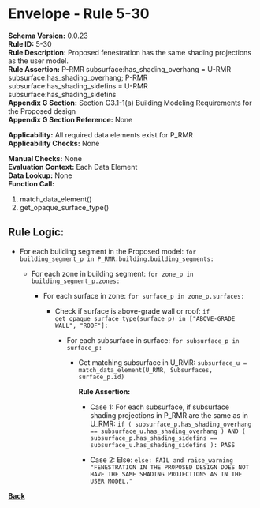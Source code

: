 
# Envelope - Rule 5-30  

**Schema Version:** 0.0.23  
**Rule ID:** 5-30  
**Rule Description:** Proposed fenestration has the same shading projections as the user model.  
**Rule Assertion:** P-RMR subsurface:has_shading_overhang = U-RMR subsurface:has_shading_overhang; P-RMR subsurface:has_shading_sidefins = U-RMR subsurface:has_shading_sidefins  
**Appendix G Section:** Section G3.1-1(a) Building Modeling Requirements for the Proposed design  
**Appendix G Section Reference:**  None

**Applicability:** All required data elements exist for P_RMR  
**Applicability Checks:** None  

**Manual Checks:** None  
**Evaluation Context:**  Each Data Element  
**Data Lookup:** None  
**Function Call:**  

  1. match_data_element()
  2. get_opaque_surface_type()

## Rule Logic:

- For each building segment in the Proposed model: `for building_segment_p in P_RMR.building.building_segments:`

  - For each zone in building segment: `for zone_p in building_segment_p.zones:`

    - For each surface in zone: `for surface_p in zone_p.surfaces:`

      - Check if surface is above-grade wall or roof: `if get_opaque_surface_type(surface_p) in ["ABOVE-GRADE WALL", "ROOF"]:`

        - For each subsurface in surface: `for subsurface_p in surface_p:`

          - Get matching subsurface in U_RMR: `subsurface_u = match_data_element(U_RMR, Subsurfaces, surface_p.id)`

            **Rule Assertion:**

            - Case 1: For each subsurface, if subsurface shading projections in P_RMR are the same as in U_RMR: `if ( subsurface_p.has_shading_overhang == subsurface_u.has_shading_overhang ) AND ( subsurface_p.has_shading_sidefins == subsurface_u.has_shading_sidefins ): PASS`

            - Case 2: Else: `else: FAIL and raise_warning "FENESTRATION IN THE PROPOSED DESIGN DOES NOT HAVE THE SAME SHADING PROJECTIONS AS IN THE USER MODEL."`

**[Back](../_toc.md)**
